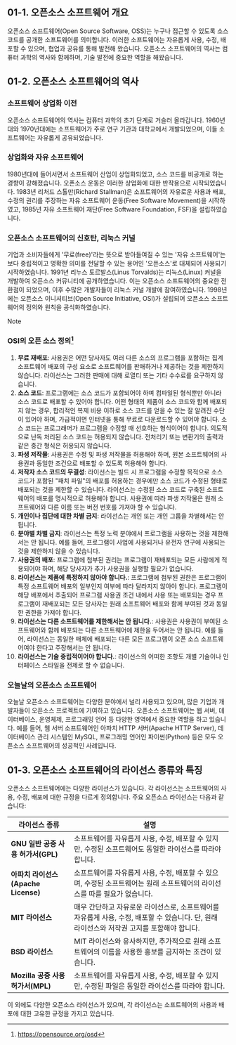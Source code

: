 ## 01-1. 오픈소스 소프트웨어 개요
오픈소스 소프트웨어(Open Source Software, OSS)는 누구나 접근할 수 있도록 소스 코드를 공개한 소프트웨어를 의미합니다. 이러한 소프트웨어는 자유롭게 사용, 수정, 배포할 수 있으며, 협업과 공유를 통해 발전해 왔습니다. 오픈소스 소프트웨어의 역사는 컴퓨터 과학의 역사와 함께하며, 기술 발전에 중요한 역할을 해왔습니다.

## 01-2. 오픈소스 소프트웨어의 역사
### 소프트웨어 상업화 이전
오픈소스 소프트웨어의 역사는 컴퓨터 과학의 초기 단계로 거슬러 올라갑니다. 1960년대와 1970년대에는 소프트웨어가 주로 연구 기관과 대학교에서 개발되었으며, 이들 소프트웨어는 자유롭게 공유되었습니다.

### 상업화와 자유 소프트웨어
1980년대에 들어서면서 소프트웨어 산업이 상업화되었고, 소스 코드를 비공개로 하는 경향이 강해졌습니다. 오픈소스 운동은 이러한 상업화에 대한 반작용으로 시작되었습니다. 1983년 리처드 스톨만(Richard Stallman)은 소프트웨어의 자유로운 사용과 배포, 수정의 권리를 주장하는 자유 소프트웨어 운동(Free Software Movement)을 시작하였고, 1985년 자유 소프트웨어 재단(Free Software Foundation, FSF)을 설립하였습니다.

### 오픈소스 소프트웨어의 신호탄, 리눅스 커널
기업과 소비자들에게 '무료(free)'라는 뜻으로 받아들여질 수 있는 '자유 소프트웨어'는 보다 중립적이고 명확한 의미를 전달할 수 있는 용어인 '오픈소스'로 대체되어 사용되기 시작하였습니다. 1991년 리누스 토르발스(Linus Torvalds)는 리눅스(Linux) 커널을 개발하여 오픈소스 커뮤니티에 공개하였습니다. 이는 오픈소스 소프트웨어의 중요한 전환점이 되었으며, 이후 수많은 개발자들이 리눅스 커널 개발에 참여하였습니다. 1998년에는 오픈소스 이니셔티브(Open Source Initiative, OSI)가 설립되어 오픈소스 소프트웨어의 정의와 원칙을 공식화하였습니다.

> [!NOTE]
> ### OSI의 오픈 소스 정의[^1]
> 1. **무료 재배포**: 사용권은 어떤 당사자도 여러 다른 소스의 프로그램을 포함하는 집계 소프트웨어 배포의 구성 요소로 소프트웨어를 판매하거나 제공하는 것을 제한하지 않습니다. 라이선스는 그러한 판매에 대해 로열티 또는 기타 수수료를 요구하지 않습니다.
> 2. **소스 코드**: 프로그램에는 소스 코드가 포함되어야 하며 컴파일된 형식뿐만 아니라 소스 코드로 배포할 수 있어야 합니다. 어떤 형태의 제품이 소스 코드와 함께 배포되지 않는 경우, 합리적인 복제 비용 이하로 소스 코드를 얻을 수 있는 잘 알려진 수단이 있어야 하며, 가급적이면 인터넷을 통해 무료로 다운로드할 수 있어야 합니다. 소스 코드는 프로그래머가 프로그램을 수정할 때 선호하는 형식이어야 합니다. 의도적으로 난독 처리된 소스 코드는 허용되지 않습니다. 전처리기 또는 변환기의 출력과 같은 중간 형식은 허용되지 않습니다.
> 3. **파생 저작물**: 사용권은 수정 및 파생 저작물을 허용해야 하며, 원본 소프트웨어의 사용권과 동일한 조건으로 배포할 수 있도록 허용해야 합니다.
> 4. **저작자 소스 코드의 무결성**: 라이선스는 빌드 시 프로그램을 수정할 목적으로 소스 코드가 포함된 "패치 파일"의 배포를 허용하는 경우에만 소스 코드가 수정된 형태로 배포되는 것을 제한할 수 있습니다. 라이선스는 수정된 소스 코드로 구축된 소프트웨어의 배포를 명시적으로 허용해야 합니다. 사용권에 따라 파생 저작물은 원래 소프트웨어와 다른 이름 또는 버전 번호를 가져야 할 수 있습니다.
> 5. **개인이나 집단에 대한 차별 금지**: 라이선스는 개인 또는 개인 그룹을 차별해서는 안 됩니다.
> 6. **분야별 차별 금지**: 라이선스는 특정 노력 분야에서 프로그램을 사용하는 것을 제한해서는 안 됩니다. 예를 들어, 프로그램이 사업에 사용되거나 유전자 연구에 사용되는 것을 제한하지 않을 수 있습니다.
> 7. **사용권의 배포**: 프로그램에 첨부된 권리는 프로그램이 재배포되는 모든 사람에게 적용되어야 하며, 해당 당사자가 추가 사용권을 실행할 필요가 없습니다.
> 8. **라이선스는 제품에 특정하지 않아야 합니다.**: 프로그램에 첨부된 권한은 프로그램이 특정 소프트웨어 배포의 일부인지 여부에 따라 달라지지 않아야 합니다. 프로그램이 해당 배포에서 추출되어 프로그램 사용권 조건 내에서 사용 또는 배포되는 경우 프로그램이 재배포되는 모든 당사자는 원래 소프트웨어 배포와 함께 부여된 것과 동일한 권한을 가져야 합니다.
> 9. **라이선스는 다른 소프트웨어를 제한해서는 안 됩니다.**: 사용권은 사용권이 부여된 소프트웨어와 함께 배포되는 다른 소프트웨어에 제한을 두어서는 안 됩니다. 예를 들어, 라이선스는 동일한 매체에 배포되는 다른 모든 프로그램이 오픈 소스 소프트웨어여야 한다고 주장해서는 안 됩니다.
> 10. **라이선스는 기술 중립적이어야 합니다.**: 라이선스의 어떠한 조항도 개별 기술이나 인터페이스 스타일을 전제로 할 수 없습니다.

### 오늘날의 오픈소스 소프트웨어
오늘날 오픈소스 소프트웨어는 다양한 분야에서 널리 사용되고 있으며, 많은 기업과 개발자들이 오픈소스 프로젝트에 기여하고 있습니다. 오픈소스 소프트웨어는 웹 서버, 데이터베이스, 운영체제, 프로그래밍 언어 등 다양한 영역에서 중요한 역할을 하고 있습니다. 예를 들어, 웹 서버 소프트웨어인 아파치 HTTP 서버(Apache HTTP Server), 데이터베이스 관리 시스템인 MySQL, 프로그래밍 언어인 파이썬(Python) 등은 모두 오픈소스 소프트웨어의 성공적인 사례입니다.

## 01-3. 오픈소스 소프트웨어의 라이선스 종류와 특징
오픈소스 소프트웨어에는 다양한 라이선스가 있습니다. 각 라이선스는 소프트웨어의 사용, 수정, 배포에 대한 규정을 다르게 정의합니다. 주요 오픈소스 라이선스는 다음과 같습니다:

| 라이선스 종류 | 설명 |
| --- | --- |
| **GNU 일반 공중 사용 허가서(GPL)** | 소프트웨어를 자유롭게 사용, 수정, 배포할 수 있지만, 수정된 소프트웨어도 동일한 라이선스를 따라야 합니다. |
| **아파치 라이선스(Apache License)** | 소프트웨어를 자유롭게 사용, 수정, 배포할 수 있으며, 수정된 소프트웨어는 원래 소프트웨어의 라이선스를 따를 필요가 없습니다. |
| **MIT 라이선스** | 매우 간단하고 자유로운 라이선스로, 소프트웨어를 자유롭게 사용, 수정, 배포할 수 있습니다. 단, 원래 라이선스와 저작권 고지를 포함해야 합니다. |
| **BSD 라이선스** | MIT 라이선스와 유사하지만, 추가적으로 원래 소프트웨어의 이름을 사용한 홍보를 금지하는 조건이 있습니다. |
| **Mozilla 공중 사용 허가서(MPL)** | 소프트웨어를 자유롭게 사용, 수정, 배포할 수 있지만, 수정된 파일은 동일한 라이선스를 따라야 합니다. |

이 외에도 다양한 오픈소스 라이선스가 있으며, 각 라이선스는 소프트웨어의 사용과 배포에 대한 고유한 규정을 가지고 있습니다.

[^1]: https://opensource.org/osd
